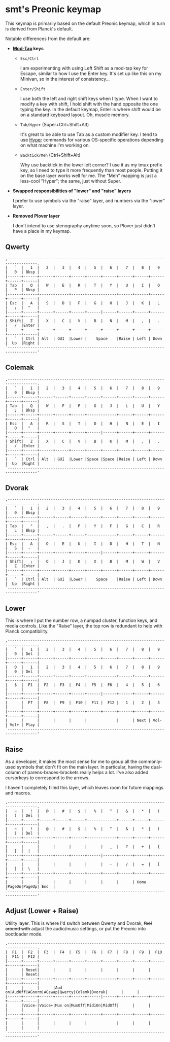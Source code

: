# smt's Preonic keymap

This keymap is primarily based on the default Preonic keymap, which in turn is derived from Planck's default.

Notable differences from the default are:

- **[Mod-Tap](https://github.com/jackhumbert/qmk_firmware/wiki#fun-with-modifier-keys) keys**

    - `Esc/Ctrl`

        I am experimenting with using Left Shift as a mod-tap key for Escape, similar to how I use the Enter key. It's set up like this on my Minivan, so in the interest of consistency...

    - `Enter/Shift`

        I use both the left and right shift keys when I type. When I want to modify a key with shift, I hold shift with the hand opposite the one typing the key. In the default keymap, Enter is where shift would be on a standard keyboard layout. Oh, muscle memory.

    - `Tab/Hyper` (Super+Ctrl+Shift+Alt)

        It's great to be able to use Tab as a custom modifier key. I tend to use [Hyper](http://brettterpstra.com/2012/12/08/a-useful-caps-lock-key/) commands for various OS-specific operations depending on what machine I'm working on.

    - `Backtick/Meh` (Ctrl+Shift+Alt)

        Why use backtick in the lower left corner? I use it as my tmux prefix key, so I need to type it more frequently than most people. Putting it on the base layer works well for me. The "Meh" mapping is just a less-cool "Hyper"; the same, just without Super.

- **Swapped responsibilities of "lower" and "raise" layers**

    I prefer to use symbols via the "raise" layer, and numbers via the "lower" layer.

- **Removed Plover layer**

    I don't intend to use stenography anytime soon, so Plover just didn't have a place in my keymap.


## Qwerty

```
,-----------------------------------------------------------------------------------.
|   `  |   1  |   2  |   3  |   4  |   5  |   6  |   7  |   8  |   9  |   0  | Bksp |
|------+------+------+------+------+------+------+------+------+------+------+------|
| Tab  |   Q  |   W  |   E  |   R  |   T  |   Y  |   U  |   I  |   O  |   P  | Bksp |
|------+------+------+------+------+-------------+------+------+------+------+------|
| Esc  |   A  |   S  |   D  |   F  |   G  |   H  |   J  |   K  |   L  |   ;  |  "   |
|------+------+------+------+------+------|------+------+------+------+------+------|
| Shift|   Z  |   X  |   C  |   V  |   B  |   N  |   M  |   ,  |   .  |   /  |Enter |
|------+------+------+------+------+------+------+------+------+------+------+------|
|   `  | Ctrl | Alt  | GUI  |Lower |    Space    |Raise | Left | Down |  Up  |Right |
`-----------------------------------------------------------------------------------'
```

## Colemak

```
,-----------------------------------------------------------------------------------.
|   `  |   1  |   2  |   3  |   4  |   5  |   6  |   7  |   8  |   9  |   0  | Bksp |
|------+------+------+------+------+------+------+------+------+------+------+------|
| Tab  |   Q  |   W  |   F  |   P  |   G  |   J  |   L  |   U  |   Y  |   ;  | Bksp |
|------+------+------+------+------+-------------+------+------+------+------+------|
| Esc  |   A  |   R  |   S  |   T  |   D  |   H  |   N  |   E  |   I  |   O  |  "   |
|------+------+------+------+------+------|------+------+------+------+------+------|
| Shift|   Z  |   X  |   C  |   V  |   B  |   K  |   M  |   ,  |   .  |   /  |Enter |
|------+------+------+------+------+------+------+------+------+------+------+------|
|   `  | Ctrl | Alt  | GUI  |Lower |Space |Space |Raise | Left | Down |  Up  |Right |
`-----------------------------------------------------------------------------------'
```

## Dvorak

```
,-----------------------------------------------------------------------------------.
|   `  |   1  |   2  |   3  |   4  |   5  |   6  |   7  |   8  |   9  |   0  | Bksp |
|------+------+------+------+------+------+------+------+------+------+------+------|
| Tab  |   "  |   ,  |   .  |   P  |   Y  |   F  |   G  |   C  |   R  |   L  | Bksp |
|------+------+------+------+------+-------------+------+------+------+------+------|
| Esc  |   A  |   O  |   E  |   U  |   I  |   D  |   H  |   T  |   N  |   S  |  -   |
|------+------+------+------+------+------|------+------+------+------+------+------|
| Shift|   ;  |   Q  |   J  |   K  |   X  |   B  |   M  |   W  |   V  |   Z  |Enter |
|------+------+------+------+------+------+------+------+------+------+------+------|
|   `  | Ctrl | Alt  | GUI  |Lower |    Space    |Raise | Left | Down |  Up  |Right |
`-----------------------------------------------------------------------------------'
```

## Lower

This is where I put the number row, a numpad cluster, function keys, and media controls. Like the "Raise" layer, the top row is redundant to help with Planck compatibility.

```
,-----------------------------------------------------------------------------------.
|   `  |   1  |   2  |   3  |   4  |   5  |   6  |   7  |   8  |   9  |   0  | Del  |
|------+------+------+------+------+------+------+------+------+------+------+------|
|   0  |   1  |   2  |   3  |   4  |   5  |   6  |   7  |   8  |   9  |   0  | Del  |
|------+------+------+------+------+-------------+------+------+------+------+------|
|   $  |  F1  |  F2  |  F3  |  F4  |  F5  |  F6  |   4  |   5  |   6  |      |      |
|------+------+------+------+------+------|------+------+------+------+------+------|
|      |  F7  |  F8  |  F9  |  F10 |  F11 |  F12 |   1  |   2  |   3  |      |      |
|------+------+------+------+------+------+------+------+------+------+------+------|
|      |      |      |      |      |             |      | Next | Vol- | Vol+ | Play |
`-----------------------------------------------------------------------------------'
```

## Raise

As a developer, it makes the most sense for me to group all the commonly-used symbols that don't fit on the main layer. In particular, having the dual-column of parens-braces-brackets really helps a lot. I've also added cursorkeys to correspond to the arrows.

I haven't completely filled this layer, which leaves room for future mappings and macros.

```
,-----------------------------------------------------------------------------------.
|   ~  |   !  |   @  |   #  |   $  |   %  |   ^  |   &  |   *  |   (  |   )  | Del  |
|------+------+------+------+------+-------------+------+------+------+------+------|
|   ~  |   !  |   @  |   #  |   $  |   %  |   ^  |   &  |   *  |   (  |   )  | Del  |
|------+------+------+------+------+-------------+------+------+------+------+------|
|      |      |      |      |      |      |   _  |   ?  |   +  |   {  |   }  |  |   |
|------+------+------+------+------+------|------+------+------+------+------+------|
|      |      |      |      |      |      |   -  |   /  |   =  |   [  |   ]  |  \   |
|------+------+------+------+------+------+------+------+------+------+------+------|
|      |      |      |      |      |      |      |      | Home |PageDn|PageUp| End  |
`-----------------------------------------------------------------------------------'
```

## Adjust (Lower + Raise)

Utility layer. This is where I'd switch between Qwerty and Dvorak, ~~fool around with~~ adjust the audio/music settings, or put the Preonic into bootloader mode.

```
,-----------------------------------------------------------------------------------.
|  F1  |  F2  |  F3  |  F4  |  F5  |  F6  |  F7  |  F8  |  F9  |  F10 |  F11 |  F12 |
|------+------+------+------+------+------+------+------+------+------+------+------|
|      | Reset|      |      |      |      |      |      |      |      |      | Reset|
|------+------+------+------+------+-------------+------+------+------+------+------|
|      |      |      |Aud on|AudOff|AGnorm|AGswap|Qwerty|Colemk|Dvorak|      |      |
|------+------+------+------+------+------|------+------+------+------+------+------|
|      |Voice-|Voice+|Mus on|MusOff|MidiOn|MidOff|      |      |      |      |      |
|------+------+------+------+------+------+------+------+------+------+------+------|
|      |      |      |      |      |             |      |      |      |      |      |
`-----------------------------------------------------------------------------------'
```
